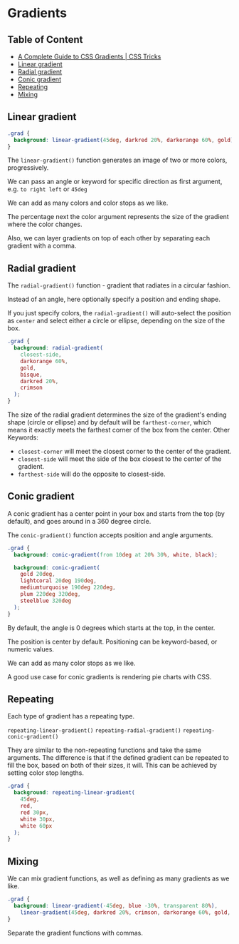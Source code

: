 # Gradients

## Table of Content

- [A Complete Guide to CSS Gradients | CSS Tricks](https://css-tricks.com/a-complete-guide-to-css-gradients/)
- [Linear gradient](#linear-gradient)
- [Radial gradient](#radial-gradient)
- [Conic gradient](#conic-gradient)
- [Repeating](#repeating)
- [Mixing](#mixing)

## Linear gradient

```css
.grad {
  background: linear-gradient(45deg, darkred 20%, darkorange 60%, gold);
}
```

The `linear-gradient()` function generates an image of two or more colors, progressively.

We can pass an angle or keyword for specific direction as first argument, e.g. `to right left` or `45deg`

We can add as many colors and color stops as we like.

The percentage next the color argument represents the size of the gradient where the color changes.

Also, we can layer gradients on top of each other by separating each gradient with a comma.

## Radial gradient

The `radial-gradient()` function - gradient that radiates in a circular fashion.

Instead of an angle, here optionally specify a position and ending shape.

If you just specify colors, the `radial-gradient()` will auto-select the position as `center` and select either a circle or ellipse, depending on the size of the box.

```css
.grad {
  background: radial-gradient(
    closest-side,
    darkorange 60%,
    gold,
    bisque,
    darkred 20%,
    crimson
  );
}
```

The size of the radial gradient determines the size of the gradient's ending shape (circle or ellipse) and by default will be `farthest-corner`, which means it exactly meets the farthest corner of the box from the center. Other Keywords:

- `closest-corner` will meet the closest corner to the center of the gradient.
- `closest-side` will meet the side of the box closest to the center of the gradient.
- `farthest-side` will do the opposite to closest-side.

## Conic gradient

A conic gradient has a center point in your box and starts from the top (by default), and goes around in a 360 degree circle.

The `conic-gradient()` function accepts position and angle arguments.

```css
.grad {
  background: conic-gradient(from 10deg at 20% 30%, white, black);

  background: conic-gradient(
    gold 20deg,
    lightcoral 20deg 190deg,
    mediumturquoise 190deg 220deg,
    plum 220deg 320deg,
    steelblue 320deg
  );
}
```

By default, the angle is 0 degrees which starts at the top, in the center.

The position is center by default. Positioning can be keyword-based, or numeric values.

We can add as many color stops as we like.

A good use case for conic gradients is rendering pie charts with CSS.

## Repeating

Each type of gradient has a repeating type.

`repeating-linear-gradient()` `repeating-radial-gradient()` `repeating-conic-gradient()`

They are similar to the non-repeating functions and take the same arguments. The difference is that if the defined gradient can be repeated to fill the box, based on both of their sizes, it will. This can be achieved by setting color stop lengths.

```css
.grad {
  background: repeating-linear-gradient(
    45deg,
    red,
    red 30px,
    white 30px,
    white 60px
  );
}
```

## Mixing

We can mix gradient functions, as well as defining as many gradients as we like.

```css
.grad {
  background: linear-gradient(-45deg, blue -30%, transparent 80%),
    linear-gradient(45deg, darkred 20%, crimson, darkorange 60%, gold, bisque);
}
```

Separate the gradient functions with commas.

